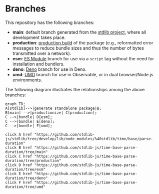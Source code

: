 <!--

@license Apache-2.0

Copyright (c) 2022 The Stdlib Authors.

Licensed under the Apache License, Version 2.0 (the "License");
you may not use this file except in compliance with the License.
You may obtain a copy of the License at

    http://www.apache.org/licenses/LICENSE-2.0

Unless required by applicable law or agreed to in writing, software
distributed under the License is distributed on an "AS IS" BASIS,
WITHOUT WARRANTIES OR CONDITIONS OF ANY KIND, either express or implied.
See the License for the specific language governing permissions and
limitations under the License.

-->

# Branches

This repository has the following branches:

-   **main**: default branch generated from the [stdlib project][stdlib-url], where all development takes place.
-   **production**: [production build][production-url] of the package (e.g., reformatted error messages to reduce bundle sizes and thus the number of bytes transmitted over a network).
-   **esm**: [ES Module][esm-url] branch for use via a `script` tag without the need for installation and bundlers.
-   **deno**: [Deno][deno-url] branch for use in Deno.
-   **umd**: [UMD][umd-url] branch for use in Observable, or in dual browser/Node.js environments.

The following diagram illustrates the relationships among the above branches:

```mermaid
graph TD;
A[stdlib]-->|generate standalone package|B;
B[main] -->|productionize| C[production];
C -->|bundle| D[esm];
C -->|bundle| E[deno];
C -->|bundle| F[umd];

click A href "https://github.com/stdlib-js/stdlib/tree/develop/lib/node_modules/%40stdlib/time/base/parse-duration"
click B href "https://github.com/stdlib-js/time-base-parse-duration/tree/main"
click C href "https://github.com/stdlib-js/time-base-parse-duration/tree/production"
click D href "https://github.com/stdlib-js/time-base-parse-duration/tree/esm"
click E href "https://github.com/stdlib-js/time-base-parse-duration/tree/deno"
click F href "https://github.com/stdlib-js/time-base-parse-duration/tree/umd"
```

[stdlib-url]: https://github.com/stdlib-js/stdlib/tree/develop/lib/node_modules/%40stdlib/time/base/parse-duration
[production-url]: https://github.com/stdlib-js/time-base-parse-duration/tree/production
[deno-url]: https://github.com/stdlib-js/time-base-parse-duration/tree/deno
[umd-url]: https://github.com/stdlib-js/time-base-parse-duration/tree/umd
[esm-url]: https://github.com/stdlib-js/time-base-parse-duration/tree/esm